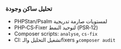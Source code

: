 ### تحليل ساكن وجودة

- PHPStan/Psalm لمستويات صارمة تدريجية
- PHP‑CS‑Fixer لتوحيد النمط (PSR‑12)
- Composer scripts: `analyse`, `cs-fix`
- CI: تشغيل التحليل والـfixers و`composer audit`